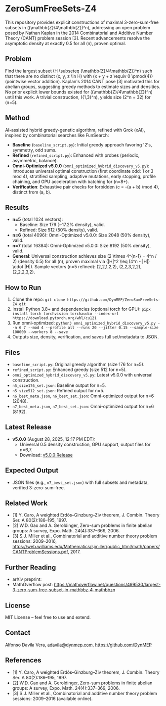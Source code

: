 # ZeroSumFreeSets-Z4

This repository provides explicit constructions of maximal 3-zero-sum-free subsets in \((\mathbb{Z}/4\mathbb{Z})^n\), addressing an open problem posed by Nathan Kaplan in the 2014 Combinatorial and Additive Number Theory (CANT) problem session [3]. Recent advancements resolve the asymptotic density at exactly 0.5 for all \(n\), proven optimal.

## Problem
Find the largest subset \(H \subseteq (\mathbb{Z}/4\mathbb{Z})^n\) such that there are no distinct \(x, y, z \in H\) with \(x + y + z \equiv 0 \pmod{4}\) (pointwise vector addition). Kaplan's 2014 CANT pose [3] motivated this for abelian groups, suggesting greedy methods to estimate sizes and densities. No prior explicit lower bounds existed for \((\mathbb{Z}/4\mathbb{Z})^n\) until this work. A trivial construction, \(\{1,3\}^n\), yields size \(2^n = 32\) for \(n=5\).

## Method
AI-assisted hybrid greedy-genetic algorithm, refined with Grok (xAI), inspired by combinatorial searches like FunSearch:
- **Baseline** (`baseline_script.py`): Initial greedy approach favoring '2's, symmetry, odd sums.
- **Refined** (`refined_script.py`): Enhanced with probes (periodic, asymmetric, balance).
- **Omni-Optimized v5.0.0** (`omni_optimized_hybrid_discovery_v5.py`): Introduces universal optimal construction (first coordinate odd: 1 or 3 mod 4), stratified sampling, adaptive mutations, early stopping, profile chaining, and GPU acceleration with batching for \(n=8+\).
- **Verification**: Exhaustive pair checks for forbidden \(c = -(a + b) \mod 4\), distinct from \(a, b\).

## Results
- **n=5** (total 1024 vectors):
  - Baseline: Size 176 (~17.2% density), valid.
  - Refined: Size 512 (50% density), valid.
- **n=6** (total 4096): Omni-Optimized v5.0.0: Size 2048 (50% density), valid.
- **n=7** (total 16384): Omni-Optimized v5.0.0: Size 8192 (50% density), valid.
- **General**: Universal construction achieves size \(2 \times 4^{n-1} = 4^n / 2\) (density 0.5) for all \(n\), proven maximal via \(|H|^2 \leq (4^n - |H|) \cdot |H|\). Sample vectors (n=5 refined): (2,2,1,2,2), (2,2,3,2,2), (2,2,2,3,2).

## How to Run
1. Clone the repo: `git clone https://github.com/DynMEP/ZeroSumFreeSets-Z4.git`
2. Install Python 3.8+ and dependencies (optional torch for GPU): `pipx install torch torchvision torchaudio --index-url https://download.pytorch.org/whl/cu121`
3. Run omni-optimized: `python3 omni_optimized_hybrid_discovery_v5.py --n 6 7 --mod 4 --profile all --runs 20 --jitter 0.15 --sample-size 100000 --workers 8 --save`
4. Outputs size, density, verification, and saves full set/metadata to JSON.

## Files
- `baseline_script.py`: Original greedy algorithm (size 176 for n=5).
- `refined_script.py`: Enhanced greedy (size 512 for n=5).
- `omni_optimized_hybrid_discovery_v5.py`: Latest v5.0.0 with universal construction.
- `n5_size176_set.json`: Baseline output for n=5.
- `n5_size512_set.json`: Refined output for n=5.
- `n6_best_meta.json`, `n6_best_set.json`: Omni-optimized output for n=6 (2048).
- `n7_best_meta.json`, `n7_best_set.json`: Omni-optimized output for n=6 (8192).

## Latest Release
- **v5.0.0** (August 28, 2025, 12:17 PM EDT): 
  - Universal 0.5 density construction, GPU support, output files for n=6,7.
  - Download: [v5.0.0 Release](https://github.com/DynMEP/ZeroSumFreeSets-Z4/releases/tag/v5.0.0)

## Expected Output
- JSON files (e.g., `n7_best_set.json`) with full subsets and metadata, verified 3-zero-sum-free.

## Related Work
- [1] Y. Caro, A weighted Erdős–Ginzburg–Ziv theorem, J. Combin. Theory Ser. A 80(2):186–195, 1997.
- [2] W.D. Gao and A. Geroldinger, Zero-sum problems in finite abelian groups: A survey, Expo. Math. 24(4):337–369, 2006.
- [3] S.J. Miller et al., Combinatorial and additive number theory problem sessions: 2009–2016, https://web.williams.edu/Mathematics/sjmiller/public_html/math/papers/CANTProblemSessions.pdf, 2017.

## Further Reading
- arXiv preprint: 
- MathOverflow post: https://mathoverflow.net/questions/499530/largest-3-zero-sum-free-subset-in-mathbbz-4-mathbbzn

## License
MIT License – feel free to use and extend.

## Contact
Alfonso Davila Vera, adavila@dynmep.com, https://github.com/DynMEP

## References
- [1] Y. Caro, A weighted Erdős–Ginzburg–Ziv theorem, J. Combin. Theory Ser. A 80(2):186–195, 1997. 
- [2] W.D. Gao and A. Geroldinger, Zero-sum problems in finite abelian groups: A survey, Expo. Math. 24(4):337–369, 2006. 
- [3] S.J. Miller et al., Combinatorial and additive number theory problem sessions: 2009–2016 (available online). 
